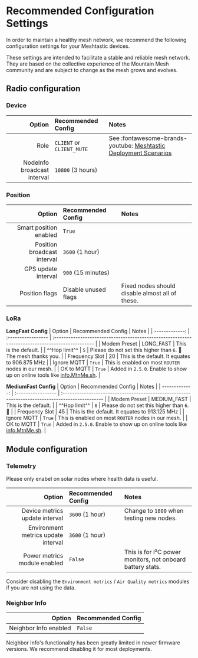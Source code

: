 # Recommended Configuration Settings

In order to maintain a healthy mesh network, we recommend the following configuration settings for your Meshtastic devices.

These settings are intended to facilitate a stable and reliable mesh network. They are based on the collective experience of the Mountain Mesh community and are subject to change as the mesh grows and evolves.

## Radio configuration

### Device

|                      Option | Recommended Config        | Notes                                                                                                           |
| --------------------------: | :------------------------ | :-------------------------------------------------------------------------------------------------------------- |
|                        Role | `CLIENT` or `CLIENT_MUTE` | See :fontawesome-brands-youtube: [Meshtastic Deployment Scenarios](https://www.youtube.com/watch?v=htjwtnjQkkE) |
| NodeInfo broadcast interval | `10800` (3 hours)         |                                                                                                                 |

### Position

|                      Option | Recommended Config   | Notes                                           |
| --------------------------: | :------------------- | :---------------------------------------------- |
|      Smart position enabled | `True`               |                                                 |
| Position broadcast interval | `3600` (1 hour)      |                                                 |
|         GPS update interval | `900` (15 minutes)  |                                                 |
|              Position flags | Disable unused flags | Fixed nodes should disable almost all of these. |

### LoRa

**LongFast Config**
|         Option | Recommended Config | Notes                                                                                            |
| -------------: | :----------------- | :----------------------------------------------------------------------------------------------- |
|   Modem Preset | LONG_FAST          | This is the default.                                                                             |
|  ^^Hop limit^^ | `5`                | Please do not set this higher than `6`. :pray: The mesh thanks you.                              |
| Frequency Slot | 20                 | This is the default. It equates to 906.875 MHz                                                   |
|    Ignore MQTT | `True`             | This is enabled on most `ROUTER` nodes in our mesh.                                              |
|     OK to MQTT | `True`             | Added in `2.5.0`. Enable to show up on online tools like [info.MtnMe.sh](https://info.mtnme.sh). |

**MediumFast Config**
|         Option | Recommended Config | Notes                                                                                            |
| -------------: | :----------------- | :----------------------------------------------------------------------------------------------- |
|   Modem Preset | MEDIUM_FAST        | This is the default.                                                                             |
|  ^^Hop limit^^ | `6`                | Please do not set this higher than `6`. :pray:                               |
| Frequency Slot | 45                 | This is the default. It equates to 913.125 MHz                                                   |
|    Ignore MQTT | `True`             | This is enabled on most `ROUTER` nodes in our mesh.                                              |
|     OK to MQTT | `True`             | Added in `2.5.0`. Enable to show up on online tools like [info.MtnMe.sh](https://info.mtnme.sh). |


## Module configuration

### Telemetry

Please only enabel on solar nodes where health data is useful.

|                              Option | Recommended Config | Notes                                                      |
| ----------------------------------: | :----------------- | :--------------------------------------------------------- |
|      Device metrics update interval | `3600` (1 hour)    | Change to `1800` when testing new nodes.                   |
| Environment metrics update interval | `3600` (1 hour)    |                                                            |
|        Power metrics module enabled | `False`            | This is for I²C power monitors, not onboard battery stats. |

Consider disabling the `Environment metrics` / `Air Quality metrics` modules if you are not using the data.


### Neighbor Info

|                Option | Recommended Config |
| --------------------: | :----------------- |
| Neighbor Info enabled | `False`            |

Neighbor Info's functionality has been greatly limited in newer firmware versions. We recommend disabling it for most deployments.
